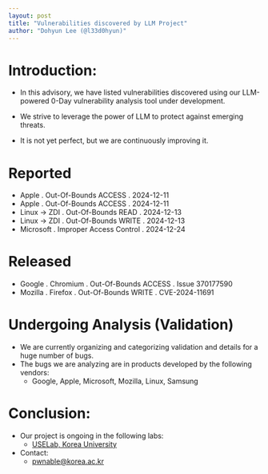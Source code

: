 ```yaml
---
layout: post
title: "Vulnerabilities discovered by LLM Project"
author: "Dohyun Lee (@l33d0hyun)"
---
```


# Introduction:
- In this advisory, we have listed vulnerabilities discovered using our LLM-powered 0-Day vulnerability analysis tool under development.

- We strive to leverage the power of LLM to protect against emerging threats.

- It is not yet perfect, but we are continuously improving it.

# Reported
- Apple . Out-Of-Bounds ACCESS . 2024-12-11
- Apple . Out-Of-Bounds ACCESS . 2024-12-11
- Linux -> ZDI . Out-Of-Bounds READ . 2024-12-13
- Linux -> ZDI . Out-Of-Bounds WRITE . 2024-12-13
- Microsoft . Improper Access Control . 2024-12-24

# Released
- Google . Chromium . Out-Of-Bounds ACCESS . Issue 370177590
- Mozilla . Firefox . Out-Of-Bounds WRITE . CVE-2024-11691

# Undergoing Analysis (Validation)
- We are currently organizing and categorizing validation and details for a huge number of bugs.
- The bugs we are analyzing are in products developed by the following vendors:
  - Google, Apple, Microsoft, Mozilla, Linux, Samsung

# Conclusion:
- Our project is ongoing in the following labs:
  - [USELab, Korea University](https://sites.google.com/view/uselab-kus/home?authuser=0)
- Contact:
  - pwnable@korea.ac.kr